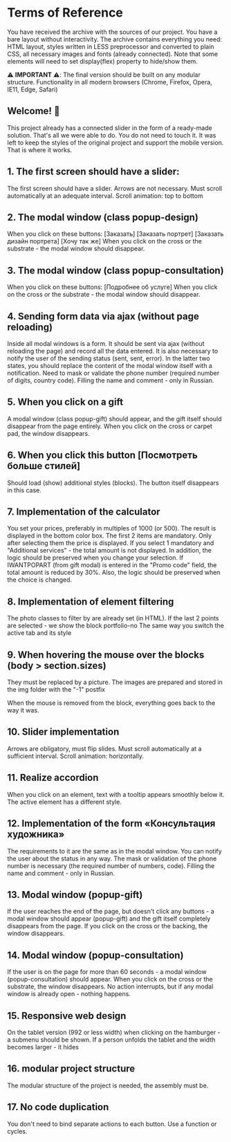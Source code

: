 # Terms of Reference

You have received the archive with the sources of our project. You have a bare layout without interactivity.
The archive contains everything you need: HTML layout, styles written in LESS preprocessor and converted to plain CSS, all necessary images and fonts (already connected).
Note that some elements will need to set display(flex) property to hide/show them.

⚠️ **IMPORTANT** ⚠️:
The final version should be built on any modular structure.
Functionality in all modern browsers (Chrome, Firefox, Opera, IE11, Edge, Safari)

## Welcome! 👋

This project already has a connected slider in the form of a ready-made solution. That's all we were able to do. You do not need to touch it.
It was left to keep the styles of the original project and support the mobile version. That is where it works.

## 1. The first screen should have a slider:

The first screen should have a slider. Arrows are not necessary.
Must scroll automatically at an adequate interval. Scroll animation: top to bottom

## 2. The modal window (class popup-design)

When you click on these buttons:
[Заказать]
[Заказать портрет]
[Заказать дизайн портрета]
[Хочу так же]
When you click on the cross or the substrate - the modal window should disappear.

## 3. The modal window (class popup-consultation)

When you click on these buttons:
[Подробнее об услуге]
When you click on the cross or the substrate - the modal window should disappear.

## 4. Sending form data via ajax (without page reloading)

Inside all modal windows is a form.
It should be sent via ajax (without reloading the page) and record all the data entered.
It is also necessary to notify the user of the sending status (sent, sent, error).
In the latter two states, you should replace the content of the modal window itself with a notification.
Need to mask or validate the phone number (required number of digits, country code).
Filling the name and comment - only in Russian.

## 5. When you click on a gift

A modal window (class popup-gift) should appear, and the gift itself should disappear from the page entirely.
When you click on the cross or carpet pad, the window disappears.

## 6. When you click this button [Посмотреть больше стилей]

Should load (show) additional styles (blocks). The button itself disappears in this case.

## 7. Implementation of the calculator

You set your prices, preferably in multiples of 1000 (or 500). The result is displayed in the bottom color box.
The first 2 items are mandatory. Only after selecting them the price is displayed.
If you select 1 mandatory and "Additional services" - the total amount is not displayed.
In addition, the logic should be preserved when you change your selection.
If IWANTPOPART (from gift modal) is entered in the "Promo code" field, the total amount is reduced by 30%.
Also, the logic should be preserved when the choice is changed.

## 8. Implementation of element filtering

The photo classes to filter by are already set (in HTML).
If the last 2 points are selected - we show the block portfolio-no
The same way you switch the active tab and its style

## 9. When hovering the mouse over the blocks (body > section.sizes)

They must be replaced by a picture.
The images are prepared and stored in the img folder with the "-1" postfix

When the mouse is removed from the block, everything goes back to the way it was.

## 10. Slider implementation

Arrows are obligatory, must flip slides. Must scroll automatically at a sufficient interval.
Scroll animation: horizontally.

## 11. Realize accordion

When you click on an element, text with a tooltip appears smoothly below it. The active element has a different style.

## 12. Implementation of the form «Консультация художника»

The requirements to it are the same as in the modal window. You can notify the user about the status in any way.
The mask or validation of the phone number is necessary (the required number of numbers, code).
Filling the name and comment - only in Russian.

## 13. Modal window (popup-gift)

If the user reaches the end of the page, but doesn't click any buttons - a modal window should appear (popup-gift)
and the gift itself completely disappears from the page.
If you click on the cross or the backing, the window disappears.

## 14. Modal window (popup-consultation)

If the user is on the page for more than 60 seconds - a modal window (popup-consultation) should appear.
When you click on the cross or the substrate, the window disappears.
No action interrupts, but if any modal window is already open - nothing happens.

## 15. Responsive web design

On the tablet version (992 or less width) when clicking on the hamburger - a submenu should be shown.
If a person unfolds the tablet and the width becomes larger - it hides

## 16. modular project structure

The modular structure of the project is needed, the assembly must be.

## 17. No code duplication

You don't need to bind separate actions to each button. Use a function or cycles.

